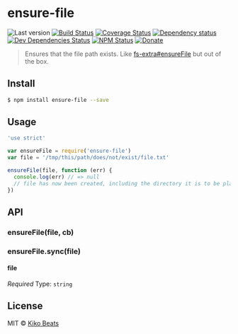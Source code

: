# ensure-file

![Last version](https://img.shields.io/github/tag/Kikobeats/ensure-file.svg?style=flat-square)
[![Build Status](https://img.shields.io/travis/Kikobeats/ensure-file/master.svg?style=flat-square)](https://travis-ci.org/Kikobeats/ensure-file)
[![Coverage Status](https://img.shields.io/coveralls/Kikobeats/ensure-file.svg?style=flat-square)](https://coveralls.io/github/Kikobeats/ensure-file)
[![Dependency status](https://img.shields.io/david/Kikobeats/ensure-file.svg?style=flat-square)](https://david-dm.org/Kikobeats/ensure-file)
[![Dev Dependencies Status](https://img.shields.io/david/dev/Kikobeats/ensure-file.svg?style=flat-square)](https://david-dm.org/Kikobeats/ensure-file#info=devDependencies)
[![NPM Status](https://img.shields.io/npm/dm/ensure-file.svg?style=flat-square)](https://www.npmjs.org/package/ensure-file)
[![Donate](https://img.shields.io/badge/donate-paypal-blue.svg?style=flat-square)](https://paypal.me/Kikobeats)

> Ensures that the file path exists. Like [fs-extra#ensureFile](https://github.com/jprichardson/node-fs-extra#ensurefilefile-callback) but out of the box.

## Install

```bash
$ npm install ensure-file --save
```

## Usage

```js
'use strict'

var ensureFile = require('ensure-file')
var file = '/tmp/this/path/does/not/exist/file.txt'

ensureFile(file, function (err) {
  console.log(err) // => null
  // file has now been created, including the directory it is to be placed in
})
```

## API

### ensureFile(file, cb)
### ensureFile.sync(file)

#### file

*Required*
Type: `string`

## License

MIT © [Kiko Beats](http://kikobeats.com)
